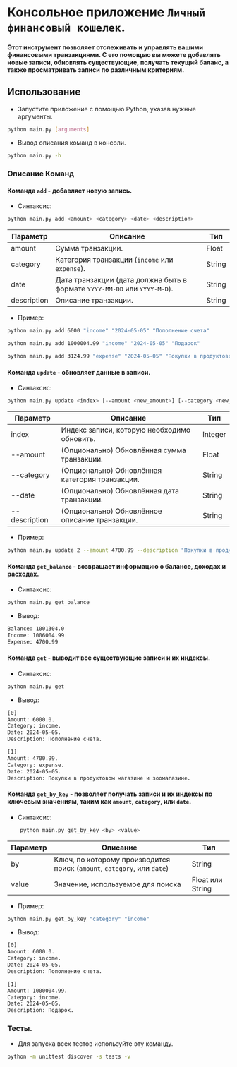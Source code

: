 # Консольное приложение `Личный финансовый кошелек`.

#### Этот инструмент позволяет отслеживать и управлять вашими финансовыми транзакциями. С его помощью вы можете добавлять новые записи, обновлять существующие, получать текущий баланс, а также просматривать записи по различным критериям.

## Использование

- Запустите приложение с помощью Python, указав нужные аргументы.

```bash
python main.py [arguments]
```

- Вывод описания команд в консоли.

```bash
python main.py -h
```

### Описание Команд

#### Команда `add` - добавляет новую запись.

- Синтаксис:

```bash
python main.py add <amount> <category> <date> <description>
```

| Параметр | Описание | Тип |
| -------- | -------- | --- |
| amount | Сумма транзакции. | Float |
| category | Категория транзакции (`income` или `expense`).  | String |
| date | Дата транзакции (дата должна быть в формате `YYYY-MM-DD` или `YYYY-M-D`).  | String |
| description | Описание транзакции.  | String |

- Пример:

```bash
python main.py add 6000 "income" "2024-05-05" "Пополнение счета"
```

```bash
python main.py add 1000004.99 "income" "2024-05-05" "Подарок"
```

```bash
python main.py add 3124.99 "expense" "2024-05-05" "Покупки в продуктовом магазине"
```

#### Команда `update` - обновляет данные в записи.

- Синтаксис:

```bash
python main.py update <index> [--amount <new_amount>] [--category <new_category>] [--date <new_date>] [--description <new_description>]
```

| Параметр | Описание | Тип |
| -------- | -------- | --- |
| index | Индекс записи, которую необходимо обновить. | Integer |
| --amount | (Опционально) Обновлённая сумма транзакции. | Float |
| --category | (Опционально) Обновлённая категория транзакции. | String |
| --date | (Опционально) Обновлённая дата транзакции. | String |
| --description | (Опционально) Обновлённое описание транзакции. | String |

- Пример:

```bash
python main.py update 2 --amount 4700.99 --description "Покупки в продуктовом магазине и зоомагазине"
```

#### Команда `get_balance` - возвращает информацию о балансе, доходах и расходах.

- Синтаксис:

```bash
python main.py get_balance
```

- Вывод:

```bash
Balance: 1001304.0
Income: 1006004.99
Expense: 4700.99
```

#### Команда `get` - выводит все существующие записи и их индексы.

- Синтаксис:

```bash
python main.py get
```

- Вывод:

```bash
[0]
Amount: 6000.0.
Category: income.
Date: 2024-05-05.
Description: Пополнение счета.

[1]
Amount: 4700.99.
Category: expense.
Date: 2024-05-05.
Description: Покупки в продуктовом магазине и зоомагазине.
```

#### Команда `get_by_key` -  позволяет получать записи и их индексы по ключевым значениям, таким как `amount`, `category`, или `date`.

- Синтаксис:

```bash
    python main.py get_by_key <by> <value>
```

| Параметр | Описание | Тип |
| -------- | -------- | --- |
| by | Ключ, по которому производится поиск (`amount`, `category`, или `date`) | String |
| value | Значение, используемое для поиска | Float или String |

- Пример:

```bash
python main.py get_by_key "category" "income"
```

- Вывод:

```bash
[0]
Amount: 6000.0.
Category: income.
Date: 2024-05-05.
Description: Пополнение счета.

[1]
Amount: 1000004.99.
Category: income.
Date: 2024-05-05.
Description: Подарок.
```

### Тесты.

- Для запуска всех тестов используйте эту команду.

```bash
python -m unittest discover -s tests -v
```
